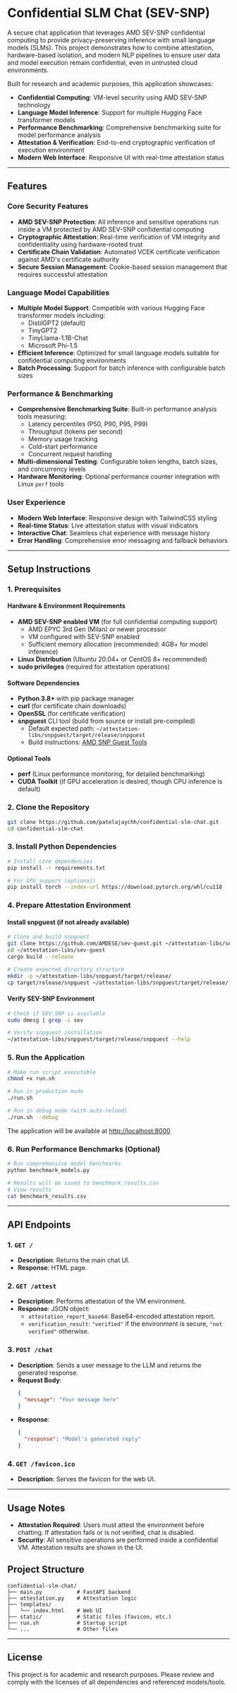 # Confidential SLM Chat (SEV-SNP)

A secure chat application that leverages AMD SEV-SNP confidential computing to provide privacy-preserving inference with small language models (SLMs). This project demonstrates how to combine attestation, hardware-based isolation, and modern NLP pipelines to ensure user data and model execution remain confidential, even in untrusted cloud environments.

Built for research and academic purposes, this application showcases:
- **Confidential Computing**: VM-level security using AMD SEV-SNP technology
- **Language Model Inference**: Support for multiple Hugging Face transformer models
- **Performance Benchmarking**: Comprehensive benchmarking suite for model performance analysis
- **Attestation & Verification**: End-to-end cryptographic verification of execution environment
- **Modern Web Interface**: Responsive UI with real-time attestation status

---

## Features

### Core Security Features
- **AMD SEV-SNP Protection**: All inference and sensitive operations run inside a VM protected by AMD SEV-SNP confidential computing
- **Cryptographic Attestation**: Real-time verification of VM integrity and confidentiality using hardware-rooted trust
- **Certificate Chain Validation**: Automated VCEK certificate verification against AMD's certificate authority
- **Secure Session Management**: Cookie-based session management that requires successful attestation

### Language Model Capabilities
- **Multiple Model Support**: Compatible with various Hugging Face transformer models including:
  - DistilGPT2 (default)
  - TinyGPT2
  - TinyLlama-1.1B-Chat
  - Microsoft Phi-1.5
- **Efficient Inference**: Optimized for small language models suitable for confidential computing environments
- **Batch Processing**: Support for batch inference with configurable batch sizes

### Performance & Benchmarking
- **Comprehensive Benchmarking Suite**: Built-in performance analysis tools measuring:
  - Latency percentiles (P50, P90, P95, P99)
  - Throughput (tokens per second)
  - Memory usage tracking
  - Cold-start performance
  - Concurrent request handling
- **Multi-dimensional Testing**: Configurable token lengths, batch sizes, and concurrency levels
- **Hardware Monitoring**: Optional performance counter integration with Linux `perf` tools

### User Experience
- **Modern Web Interface**: Responsive design with TailwindCSS styling
- **Real-time Status**: Live attestation status with visual indicators
- **Interactive Chat**: Seamless chat experience with message history
- **Error Handling**: Comprehensive error messaging and fallback behaviors

---

## Setup Instructions

### 1. Prerequisites

#### Hardware & Environment Requirements
- **AMD SEV-SNP enabled VM** (for full confidential computing support)
  - AMD EPYC 3rd Gen (Milan) or newer processor
  - VM configured with SEV-SNP enabled
  - Sufficient memory allocation (recommended: 4GB+ for model inference)
- **Linux Distribution** (Ubuntu 20.04+ or CentOS 8+ recommended)
- **sudo privileges** (required for attestation operations)

#### Software Dependencies
- **Python 3.8+** with pip package manager
- **curl** (for certificate chain downloads)
- **OpenSSL** (for certificate verification)
- **snpguest** CLI tool (build from source or install pre-compiled)
  - Default expected path: `~/attestation-libs/snpguest/target/release/snpguest`
  - Build instructions: [AMD SNP Guest Tools](https://github.com/AMDESE/sev-guest)

#### Optional Tools
- **perf** (Linux performance monitoring, for detailed benchmarking)
- **CUDA Toolkit** (if GPU acceleration is desired, though CPU inference is default)

### 2. Clone the Repository

```bash
git clone https://github.com/patelajaychh/confidential-slm-chat.git
cd confidential-slm-chat
```

### 3. Install Python Dependencies

```bash
# Install core dependencies
pip install -r requirements.txt

# For GPU support (optional)
pip install torch --index-url https://download.pytorch.org/whl/cu118
```

### 4. Prepare Attestation Environment

#### Install snpguest (if not already available)
```bash
# Clone and build snpguest
git clone https://github.com/AMDESE/sev-guest.git ~/attestation-libs/sev-guest
cd ~/attestation-libs/sev-guest
cargo build --release

# Create expected directory structure
mkdir -p ~/attestation-libs/snpguest/target/release/
cp target/release/snpguest ~/attestation-libs/snpguest/target/release/
```

#### Verify SEV-SNP Environment
```bash
# Check if SEV-SNP is available
sudo dmesg | grep -i sev

# Verify snpguest installation
~/attestation-libs/snpguest/target/release/snpguest --help
```

### 5. Run the Application

```bash
# Make run script executable
chmod +x run.sh

# Run in production mode
./run.sh

# Run in debug mode (with auto-reload)
./run.sh --debug
```

The application will be available at [http://localhost:8000](http://localhost:8000)

### 6. Run Performance Benchmarks (Optional)

```bash
# Run comprehensive model benchmarks
python benchmark_models.py

# Results will be saved to benchmark_results.csv
# View results
cat benchmark_results.csv
```

---

## API Endpoints

### 1. `GET /`

- **Description**: Returns the main chat UI.
- **Response**: HTML page.

### 2. `GET /attest`

- **Description**: Performs attestation of the VM environment.
- **Response**: JSON object:
  - `attestation_report_base64`: Base64-encoded attestation report.
  - `verification_result`: `"verified"` if the environment is secure, `"not verified"` otherwise.

### 3. `POST /chat`

- **Description**: Sends a user message to the LLM and returns the generated response.
- **Request Body**:
  ```json
  {
    "message": "Your message here"
  }
  ```
- **Response**:
  ```json
  {
    "response": "Model's generated reply"
  }
  ```

### 4. `GET /favicon.ico`

- **Description**: Serves the favicon for the web UI.

---

## Usage Notes

- **Attestation Required**: Users must attest the environment before chatting. If attestation fails or is not verified, chat is disabled.
- **Security**: All sensitive operations are performed inside a confidential VM. Attestation results are shown in the UI.

## Project Structure

```
confidential-slm-chat/
├── main.py           # FastAPI backend
├── attestation.py    # Attestation logic
├── templates/
│   └── index.html    # Web UI
├── static/           # Static files (favicon, etc.)
├── run.sh            # Startup script
└── ...               # Other files
```

---

## License

This project is for academic and research purposes. Please review and comply with the licenses of all dependencies and referenced models/tools.